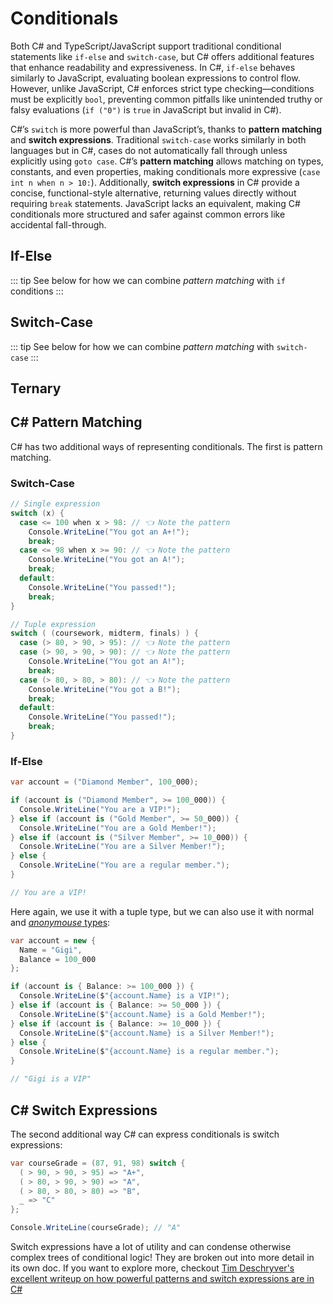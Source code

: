 # Conditionals

Both C# and TypeScript/JavaScript support traditional conditional statements like `if-else` and `switch-case`, but C# offers additional features that enhance readability and expressiveness. In C#, `if-else` behaves similarly to JavaScript, evaluating boolean expressions to control flow. However, unlike JavaScript, C# enforces strict type checking—conditions must be explicitly `bool`, preventing common pitfalls like unintended truthy or falsy evaluations (`if ("0")` is `true` in JavaScript but invalid in C#).

C#’s `switch` is more powerful than JavaScript’s, thanks to **pattern matching** and **switch expressions**. Traditional `switch-case` works similarly in both languages but in C#, cases do not automatically fall through unless explicitly using `goto case`. C#’s **pattern matching** allows matching on types, constants, and even properties, making conditionals more expressive (`case int n when n > 10:`). Additionally, **switch expressions** in C# provide a concise, functional-style alternative, returning values directly without requiring `break` statements. JavaScript lacks an equivalent, making C# conditionals more structured and safer against common errors like accidental fall-through.

## If-Else

<CodeSplitter>
  <template #left>

```ts
if (x == 5) { /* ... */ }
if (x < 5) { /* ... */ }
if (x >= 5) { /* ... */ }
if (x % 5 == 0) { /* ... */ }

if (y == 10) {

} else {

}
```

  </template>
  <template #right>

```csharp
if (x == 5) { /* ... */ }
if (x < 5) { /* ... */ }
if (x >= 5) { /* ... */ }
if (x % 5 == 0) { /* ... */ }

if (y == 10) {

} else {

}
```

  </template>
</CodeSplitter>

::: tip
See below for how we can combine *pattern matching* with `if` conditions
:::

## Switch-Case

<CodeSplitter>
  <template #left>

```ts
switch (x) {
  case 0:
    console.log("You win a dollar!");
    break;
  case 5:
    console.log("You win a car!");
    break;
  default:
    console.log("Play again!");
    break;
}
```

  </template>
  <template #right>

```csharp
switch (x) {
  case 0:
    Console.WriteLine("You win a dollar!");
    break;
  case 5:
    Console.WriteLine("You win a car!");
    break;
  default:
    Console.WriteLine("Play again!");
    break;
}
```

  </template>
</CodeSplitter>

::: tip
See below for how we can combine *pattern matching* with `switch-case`
:::

## Ternary

<CodeSplitter>
  <template #left>

```ts
let y = x > 5 ? "yes" : "no";
```

  </template>
  <template #right>

```csharp
var y = x > 5 ? "yes" : "no";
```

  </template>
</CodeSplitter>

## C# Pattern Matching

C# has two additional ways of representing conditionals.  The first is pattern matching.

### Switch-Case

```csharp
// Single expression
switch (x) {
  case <= 100 when x > 98: // 👈 Note the pattern
    Console.WriteLine("You got an A+!");
    break;
  case <= 98 when x >= 90: // 👈 Note the pattern
    Console.WriteLine("You got an A!");
    break;
  default:
    Console.WriteLine("You passed!");
    break;
}

// Tuple expression
switch ( (coursework, midterm, finals) ) {
  case (> 80, > 90, > 95): // 👈 Note the pattern
  case (> 90, > 90, > 90): // 👈 Note the pattern
    Console.WriteLine("You got an A!");
    break;
  case (> 80, > 80, > 80): // 👈 Note the pattern
    Console.WriteLine("You got a B!");
    break;
  default:
    Console.WriteLine("You passed!");
    break;
}
```

### If-Else

```csharp
var account = ("Diamond Member", 100_000);

if (account is ("Diamond Member", >= 100_000)) {
  Console.WriteLine("You are a VIP!");
} else if (account is ("Gold Member", >= 50_000)) {
  Console.WriteLine("You are a Gold Member!");
} else if (account is ("Silver Member", >= 10_000)) {
  Console.WriteLine("You are a Silver Member!");
} else {
  Console.WriteLine("You are a regular member.");
}

// You are a VIP!
```

Here again, we use it with a tuple type, but we can also use it with normal and [*anonymouse* types](https://learn.microsoft.com/en-us/dotnet/csharp/fundamentals/types/anonymous-types):

```csharp
var account = new {
  Name = "Gigi",
  Balance = 100_000
};

if (account is { Balance: >= 100_000 }) {
  Console.WriteLine($"{account.Name} is a VIP!");
} else if (account is { Balance: >= 50_000 }) {
  Console.WriteLine($"{account.Name} is a Gold Member!");
} else if (account is { Balance: >= 10_000 }) {
  Console.WriteLine($"{account.Name} is a Silver Member!");
} else {
  Console.WriteLine($"{account.Name} is a regular member.");
}

// "Gigi is a VIP"
```

## C# Switch Expressions

The second additional way C# can express conditionals is switch expressions:

```csharp
var courseGrade = (87, 91, 98) switch {
  ( > 90, > 90, > 95) => "A+",
  ( > 80, > 90, > 90) => "A",
  ( > 80, > 80, > 80) => "B",
  _ => "C"
};

Console.WriteLine(courseGrade); // "A"
```

Switch expressions have a lot of utility and can condense otherwise complex trees of conditional logic!  They are broken out into more detail in its own doc.  If you want to explore more, checkout [Tim Deschryver's excellent writeup on how powerful patterns and switch expressions are in C#](https://timdeschryver.dev/blog/pattern-matching-examples-in-csharp#tuple-patterns)
